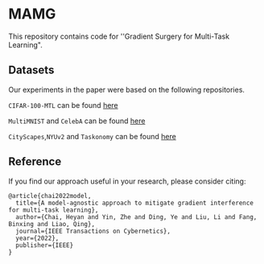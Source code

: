 # MAMG
This repository contains code for ''Gradient Surgery for Multi-Task Learning".



## Datasets

Our experiments in the paper were based on the following repositories.

`CIFAR-100-MTL` can be found [here](https://github.com/cle-ros/RoutingNetworks)

`MultiMNIST` and `CelebA` can be found [here](https://github.com/intel-isl/MultiObjectiveOptimization)

`CityScapes`,`NYUv2` and `Taskonomy` can be found [here](https://github.com/sunxm2357/AdaShare)




## Reference

If you find our approach useful in your research, please consider citing:

```
@article{chai2022model,
  title={A model-agnostic approach to mitigate gradient interference for multi-task learning},
  author={Chai, Heyan and Yin, Zhe and Ding, Ye and Liu, Li and Fang, Binxing and Liao, Qing},
  journal={IEEE Transactions on Cybernetics},
  year={2022},
  publisher={IEEE}
}
```

